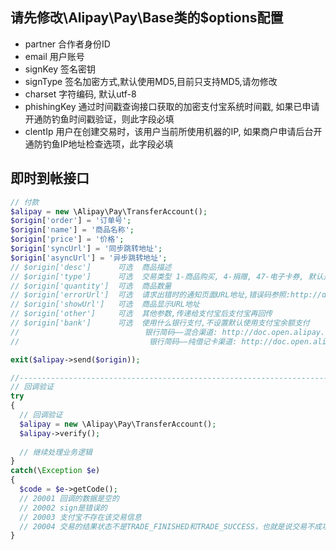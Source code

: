 ## 请先修改\Alipay\Pay\Base类的$options配置
 - partner 合作者身份ID
 - email 用户账号
 - signKey 签名密钥
 - signType 签名加密方式,默认使用MD5,目前只支持MD5,请勿修改
 - charset 字符编码, 默认utf-8
 - phishingKey 通过时间戳查询接口获取的加密支付宝系统时间戳, 如果已申请开通防钓鱼时间戳验证，则此字段必填
 - clentIp 用户在创建交易时，该用户当前所使用机器的IP, 如果商户申请后台开通防钓鱼IP地址检查选项，此字段必填
 
## 即时到帐接口
```php
// 付款
$alipay = new \Alipay\Pay\TransferAccount();
$origin['order'] = '订单号';
$origin['name'] = '商品名称';
$origin['price'] = '价格';
$origin['syncUrl'] = '同步跳转地址';
$origin['asyncUrl'] = '异步跳转地址';
// $origin['desc']      可选	商品描述
// $origin['type']		可选	交易类型 1-商品购买, 4-捐赠, 47-电子卡券, 默认是1
// $origin['quantity']  可选	商品数量
// $origin['errorUrl']  可选	请求出错时的通知页面URL地址,错误码参照:http://doc.open.alipay.com/doc2/detail?treeId=62&articleId=103749&docType=1
// $origin['showUrl']	可选	商品显示URL地址
// $origin['other']		可选	其他参数,传递给支付宝后支付宝再回传
// $origin['bank']		可选	使用什么银行支付,不设置默认使用支付宝余额支付
//		                      银行简码——混合渠道: http://doc.open.alipay.com/doc2/detail?treeId=63&articleId=103763&docType=1
//                             银行简码——纯借记卡渠道: http://doc.open.alipay.com/doc2/detail?treeId=63&articleId=103764&docType=1

exit($alipay->send($origin));

//-----------------------------------------------------------------------------------------
// 回调验证
try
{
  // 回调验证
  $alipay = new \Alipay\Pay\TransferAccount();
  $alipay->verify();
  
  // 继续处理业务逻辑
}
catch(\Exception $e)
{
  $code = $e->getCode();
  // 20001 回调的数据是空的
  // 20002 sign是错误的
  // 20003 支付宝不存在该交易信息
  // 20004 交易的结果状态不是TRADE_FINISHED和TRADE_SUCCESS，也就是说交易不成功
}

```
